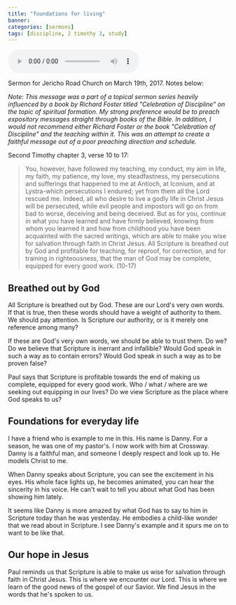 ```yaml
---
title: "foundations for living"
banner:
categories: [sermons]
tags: [discipline, 2 timothy 3, study]
---
```


<audio controls src="/assets/posts/sermons/2017-03-19-foundations-for-living.mp3"></audio>

Sermon for Jericho Road Church on March 19th, 2017. Notes below:

_Note: This message was a part of a topical sermon series heavily influenced by a book by Richard Foster titled "Celebration of Discipline" on the topic of spiritual formation. My strong preference would be to preach expository messages straight through books of the Bible. In addition, I would not recommend either Richard Foster or the book "Celebration of Discipline" and the teaching within it. This was an attempt to create a faithful message out of a poor preaching direction and schedule._

Second Timothy chapter 3, verse 10 to 17:

> You, however, have followed my teaching, my conduct, my aim in life, my faith, my patience, my love, my steadfastness, my persecutions and sufferings that happened to me at Antioch, at Iconium, and at Lystra-which persecutions I endured; yet from them all the Lord rescued me. Indeed, all who desire to live a godly life in Christ Jesus will be persecuted, while evil people and impostors will go on from bad to worse, deceiving and being deceived. But as for you, continue in what you have learned and have firmly believed, knowing from whom you learned it and how from childhood you have been acquainted with the sacred writings, which are able to make you wise for salvation through faith in Christ Jesus. All Scripture is breathed out by God and profitable for teaching, for reproof, for correction, and for training in righteousness, that the man of God may be complete, equipped for every good work. (10-17)

## Breathed out by God

All Scripture is breathed out by God. These are our Lord's very own words. If that is true, then these words should have a weight of authority to them. We should pay attention. Is Scripture our authority, or is it merely one reference among many?

If these are God's very own words, we should be able to trust them. Do we? Do we believe that Scripture is inerrant and infallible? Would God speak in such a way as to contain errors? Would God speak in such a way as to be proven false?

Paul says that Scripture is profitable towards the end of making us complete, equipped for every good work. Who / what / where are we seeking out equipping in our lives? Do we view Scripture as the place where God speaks to us?

## Foundations for everyday life

I have a friend who is example to me in this. His name is Danny. For a season, he was one of my pastor's. I now work with him at Crossway. Danny is a faithful man, and someone I deeply respect and look up to. He models Christ to me.

When Danny speaks about Scripture, you can see the excitement in his eyes. His whole face lights up, he becomes animated, you can hear the sincerity in his voice. He can't wait to tell you about what God has been showing him lately.

It seems like Danny is more amazed by what God has to say to him in Scripture today than he was yesterday. He embodies a child-like wonder that we read about in Scripture. I see Danny's example and it spurs me on to want to be like that.

## Our hope in Jesus

Paul reminds us that Scripture is able to make us wise for salvation through faith in Christ Jesus. This is where we encounter our Lord. This is where we learn of the good news of the gospel of our Savior. We find Jesus in the words that he's spoken to us.
